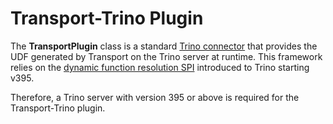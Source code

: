 # Transport-Trino Plugin
The **TransportPlugin** class is a standard [Trino connector](https://trino.io/docs/current/develop/connectors.html) 
that provides the UDF generated by Transport on the Trino server at runtime. This framework relies on
the [dynamic function resolution SPI](https://trino.io/docs/current/release/release-395.html#spi) introduced to
Trino starting v395. 

Therefore, a Trino server with version 395 or above is required for the Transport-Trino plugin.

